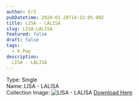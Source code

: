 ```yaml
---
author: ErZ
pubDatetime: 2024-01-28T14:32:05.00Z
title: LISA - LALISA
slug: LISA-LALISA
featured: false
draft: false
tags:
  - K-Pop
description:
  LISA - LALISA
---
```

Type: Single<br>
Name: LISA - LALISA<br>
Collection Image: ![LISA - LALISA](https://ucarecdn.com/12966b33-6ac2-4c80-b000-5178cb3ffd2d/-/preview/300x300/-/quality/smart_retina/-/format/auto/)
[Download Here](https://cuty.io/EZLISALALISA)